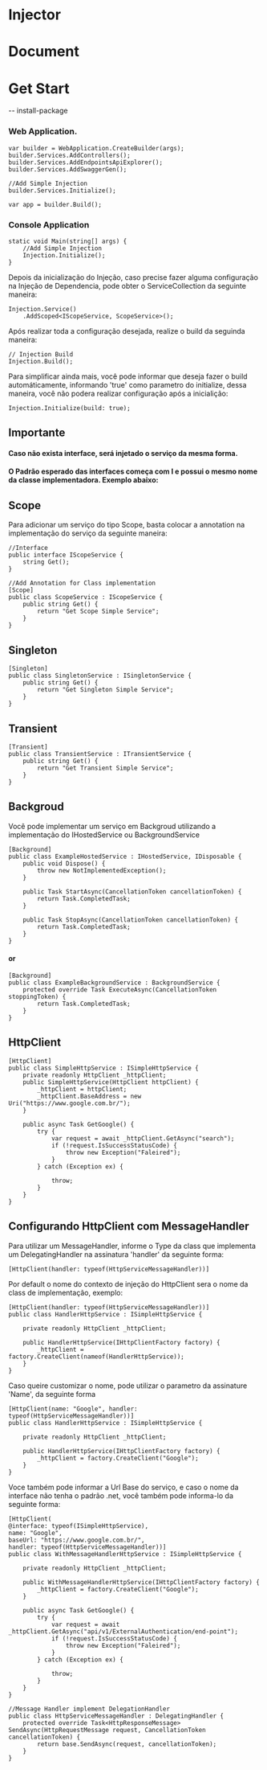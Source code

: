 # Injector

# Document

# Get Start
-- install-package

### Web Application.


    var builder = WebApplication.CreateBuilder(args);            
    builder.Services.AddControllers();            
    builder.Services.AddEndpointsApiExplorer();
    builder.Services.AddSwaggerGen();   
    
    //Add Simple Injection
    builder.Services.Initialize();           

    var app = builder.Build();    


### Console Application
    static void Main(string[] args) {
        //Add Simple Injection
        Injection.Initialize();
    }

Depois da inicialização do Injeção, caso precise fazer alguma configuração na Injeção de Dependencia, pode obter o ServiceCollection da seguinte maneira:

    Injection.Service()
        .AddScoped<IScopeService, ScopeService>();

Após realizar toda a configuração desejada, realize o build da seguinda maneira:

    // Injection Build
    Injection.Build();   


Para simplificar ainda mais, você pode informar que deseja fazer o build automáticamente, informando 'true' como parametro do initialize, dessa maneira, você não podera realizar configuração após a inicialição:

    Injection.Initialize(build: true);



## Importante
#### Caso não exista interface, será injetado o serviço da mesma forma. 
#### O Padrão esperado das interfaces começa com I e possui o mesmo nome da classe implementadora. Exemplo abaixo:

## Scope
Para adicionar um serviço do tipo Scope, basta colocar a annotation na implementação do serviço da seguinte maneira:

    //Interface
    public interface IScopeService {
        string Get();
    }

    //Add Annotation for Class implementation
    [Scope]
    public class ScopeService : IScopeService {
        public string Get() {
            return "Get Scope Simple Service";
        }
    }


## Singleton

    [Singleton]
    public class SingletonService : ISingletonService {        
        public string Get() {
            return "Get Singleton Simple Service";
        }
    }

## Transient
    [Transient]
    public class TransientService : ITransientService {
        public string Get() {
            return "Get Transient Simple Service";
        }
    }

## Backgroud
Você pode implementar um serviço em Backgroud utilizando a implementação do IHostedService ou BackgroundService

    [Background]
    public class ExampleHostedService : IHostedService, IDisposable {
        public void Dispose() {
            throw new NotImplementedException();
        }

        public Task StartAsync(CancellationToken cancellationToken) {
            return Task.CompletedTask;
        }

        public Task StopAsync(CancellationToken cancellationToken) {
            return Task.CompletedTask;
        }
    }
    
#### or 

    [Background]
    public class ExampleBackgroundService : BackgroundService {
        protected override Task ExecuteAsync(CancellationToken stoppingToken) {
            return Task.CompletedTask;
        }
    }

## HttpClient
    [HttpClient]
    public class SimpleHttpService : ISimpleHttpService {
        private readonly HttpClient _httpClient;
        public SimpleHttpService(HttpClient httpClient) {
            _httpClient = httpClient;
            _httpClient.BaseAddress = new Uri("https://www.google.com.br/");
        }

        public async Task GetGoogle() {
            try {
                var request = await _httpClient.GetAsync("search");
                if (!request.IsSuccessStatusCode) {
                    throw new Exception("Faleired");
                }
            } catch (Exception ex) {

                throw;
            }
        }
    }

## Configurando HttpClient com MessageHandler
Para utilizar um MessageHandler, informe o Type da class que implementa um DelegatingHandler na assinatura 'handler' da seguinte forma:

    [HttpClient(handler: typeof(HttpServiceMessageHandler))]

Por default o nome do contexto de injeção do HttpClient sera o nome da class de implementação, exemplo:

    [HttpClient(handler: typeof(HttpServiceMessageHandler))]
    public class HandlerHttpService : ISimpleHttpService {
        
        private readonly HttpClient _httpClient;
        
        public HandlerHttpService(IHttpClientFactory factory) {
            _httpClient = factory.CreateClient(nameof(HandlerHttpService));
        }
    }

Caso queire customizar o nome, pode utilizar o parametro da assinature 'Name', da seguinte forma
        
    [HttpClient(name: "Google", handler: typeof(HttpServiceMessageHandler))]
    public class HandlerHttpService : ISimpleHttpService {
        
        private readonly HttpClient _httpClient;
        
        public HandlerHttpService(IHttpClientFactory factory) {
            _httpClient = factory.CreateClient("Google");
        }
    }


Voce também pode informar a Url Base do serviço, e caso o nome da interface não tenha o padrão .net, você também pode informa-lo da seguinte forma:


    [HttpClient(
    @interface: typeof(ISimpleHttpService), 
    name: "Google", 
    baseUrl: "https://www.google.com.br/", 
    handler: typeof(HttpServiceMessageHandler))]
    public class WithMessageHandlerHttpService : ISimpleHttpService {
        
        private readonly HttpClient _httpClient;
        
        public WithMessageHandlerHttpService(IHttpClientFactory factory) {
            _httpClient = factory.CreateClient("Google");
        }

        public async Task GetGoogle() {
            try {
                var request = await _httpClient.GetAsync("api/v1/ExternalAuthentication/end-point");
                if (!request.IsSuccessStatusCode) {
                    throw new Exception("Faleired");
                }
            } catch (Exception ex) {

                throw;
            }
        }
    }

    //Message Handler implement DelegationHandler
    public class HttpServiceMessageHandler : DelegatingHandler {
        protected override Task<HttpResponseMessage> SendAsync(HttpRequestMessage request, CancellationToken cancellationToken) {
            return base.SendAsync(request, cancellationToken);
        }
    }

